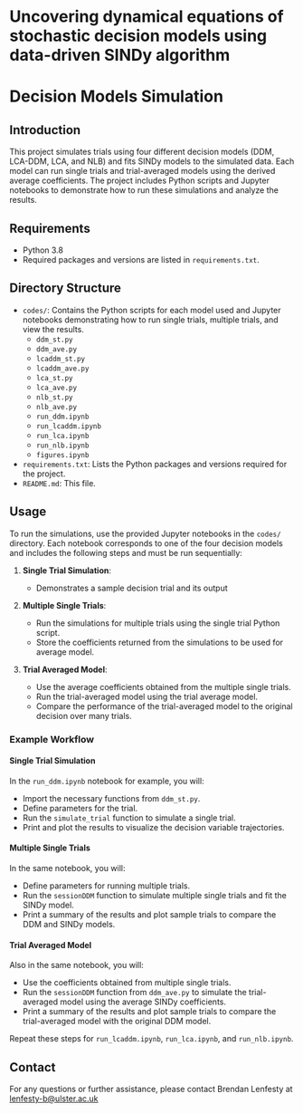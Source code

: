 # Uncovering dynamical equations of stochastic decision models using data-driven SINDy algorithm
# Decision Models Simulation

## Introduction

This project simulates trials using four different decision models (DDM, LCA-DDM, LCA, and NLB) and fits SINDy models to the simulated data. Each model can run single trials and trial-averaged models using the derived average coefficients. The project includes Python scripts and Jupyter notebooks to demonstrate how to run these simulations and analyze the results.

## Requirements

- Python 3.8
- Required packages and versions are listed in `requirements.txt`.

## Directory Structure

- `codes/`: Contains the Python scripts for each model used and Jupyter notebooks demonstrating how to run single trials, multiple trials, and view the results.
    - `ddm_st.py`
    - `ddm_ave.py`
    - `lcaddm_st.py`
    - `lcaddm_ave.py`
    - `lca_st.py`
    - `lca_ave.py`
    - `nlb_st.py`
    - `nlb_ave.py`
    - `run_ddm.ipynb`
    - `run_lcaddm.ipynb`
    - `run_lca.ipynb`
    - `run_nlb.ipynb`
    - `figures.ipynb`
- `requirements.txt`: Lists the Python packages and versions required for the project.
- `README.md`: This file.

## Usage

To run the simulations, use the provided Jupyter notebooks in the `codes/` directory. Each notebook corresponds to one of the four decision models and includes the following steps and must be run sequentially:

1. **Single Trial Simulation**:
    - Demonstrates a sample decision trial and its output

2. **Multiple Single Trials**:
    - Run the simulations for multiple trials using the single trial Python script.
    - Store the coefficients returned from the simulations to be used for average model.

3. **Trial Averaged Model**:
    - Use the average coefficients obtained from the multiple single trials.
    - Run the trial-averaged model using the trial average model.
    - Compare the performance of the trial-averaged model to the original decision over many trials.

### Example Workflow

#### Single Trial Simulation

In the `run_ddm.ipynb` notebook for example, you will:
- Import the necessary functions from `ddm_st.py`.
- Define parameters for the trial.
- Run the `simulate_trial` function to simulate a single trial.
- Print and plot the results to visualize the decision variable trajectories.

#### Multiple Single Trials

In the same notebook, you will:
- Define parameters for running multiple trials.
- Run the `sessionDDM` function to simulate multiple single trials and fit the SINDy model.
- Print a summary of the results and plot sample trials to compare the DDM and SINDy models.

#### Trial Averaged Model

Also in the same notebook, you will:
- Use the coefficients obtained from multiple single trials.
- Run the `sessionDDM` function from `ddm_ave.py` to simulate the trial-averaged model using the average SINDy coefficients.
- Print a summary of the results and plot sample trials to compare the trial-averaged model with the original DDM model.

Repeat these steps for `run_lcaddm.ipynb`, `run_lca.ipynb`, and `run_nlb.ipynb`.

## Contact

For any questions or further assistance, please contact Brendan Lenfesty at lenfesty-b@ulster.ac.uk



